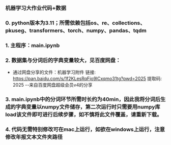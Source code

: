 ### 机器学习大作业代码+数据
### 0. python版本为3.11；所需依赖包括os、re、collections、pkuseg、transformers、torch、numpy、pandas、tqdm
### 1. 主程序：main.ipynb
### 2. 数据集与分词后的字典变量较大，见百度网盘：
- 通过网盘分享的文件：机器学习附件
链接: https://pan.baidu.com/s/1f2KLesRqFjo9lCxqmo31tg?pwd=2025 提取码: 2025 
--来自百度网盘超级会员v4的分享
### 3. main.ipynb中的分词环节所需时长约为40min，因此我将分词后生成的字典变量以numpy文件储存，第二次运行时只需要用numpy库load该文件即可进行后续步骤，如不慎将此文件覆盖，请重新下载。
### 4. 代码无需特别修改可在mac上运行，如欲在windows上运行，注意修改年报文本文件夹路径
